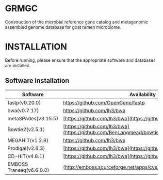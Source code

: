 # GRMGC
Construction of the microbial reference gene catalog and metagenomic assembled genome database for goat rumen microbiome.
# INSTALLATION
Before running, please ensure that the appropriate software and databases are installed.
## Software installation
|Software   |Availability   |
|--|--|
|fastp(v0.20.0)   |https://github.com/OpenGene/fastp   |
|bwa(v0.7.17)   |https://github.com/lh3/bwa   |
|metaSPAdes(v3.15.5)   |[https://github.com/lh3/bwa](https://github.com/ablab/spades)   |
|Bowtie2(v2.5.1)   |[https://github.com/lh3/bwa](https://github.com/BenLangmead/bowtie2)   |
|MEGAHIT(v1.2.9)   |[https://github.com/lh3/bwa ](https://github.com/voutcn/megahit)  |
|Prodigal(v2.6.3)   |[https://github.com/lh3/bwa](https://github.com/hyattpd/Prodigal)   |
|CD-HIT(v4.8.1)   |[https://github.com/lh3/bwa](https://github.com/weizhongli/cdhit)   |
|EMBOSS Transeq(v6.6.0.0)   |(http://emboss.sourceforge.net/apps/cvs/emboss/apps/transeq.html)  |
